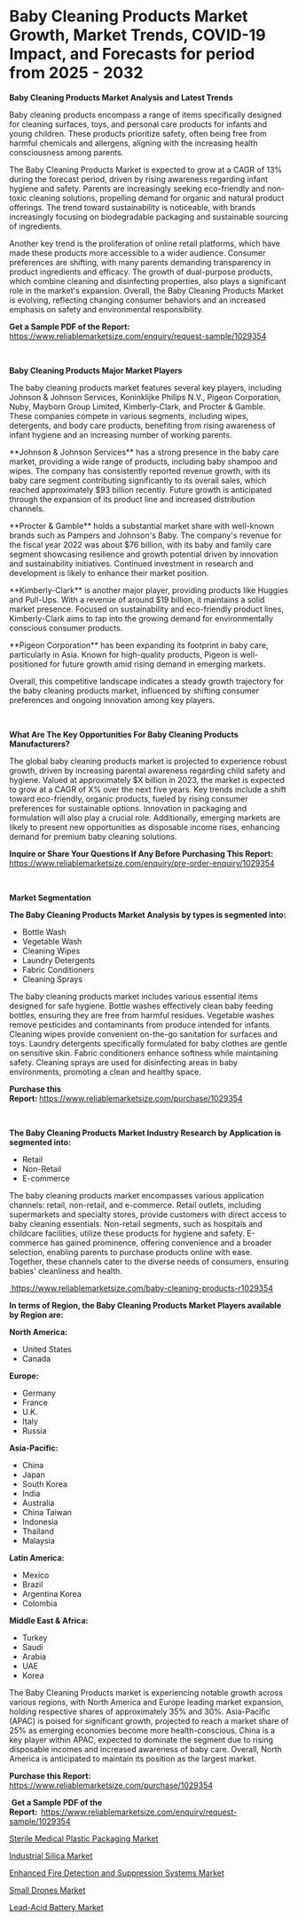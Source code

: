 <p><h1>Baby Cleaning Products Market Growth, Market Trends, COVID-19 Impact, and Forecasts for period from 2025 - 2032</h1></p><p><strong>Baby Cleaning Products Market Analysis and Latest Trends</strong></p>
<p><p>Baby cleaning products encompass a range of items specifically designed for cleaning surfaces, toys, and personal care products for infants and young children. These products prioritize safety, often being free from harmful chemicals and allergens, aligning with the increasing health consciousness among parents.</p><p>The Baby Cleaning Products Market is expected to grow at a CAGR of 13% during the forecast period, driven by rising awareness regarding infant hygiene and safety. Parents are increasingly seeking eco-friendly and non-toxic cleaning solutions, propelling demand for organic and natural product offerings. The trend toward sustainability is noticeable, with brands increasingly focusing on biodegradable packaging and sustainable sourcing of ingredients.</p><p>Another key trend is the proliferation of online retail platforms, which have made these products more accessible to a wider audience. Consumer preferences are shifting, with many parents demanding transparency in product ingredients and efficacy. The growth of dual-purpose products, which combine cleaning and disinfecting properties, also plays a significant role in the market's expansion. Overall, the Baby Cleaning Products Market is evolving, reflecting changing consumer behaviors and an increased emphasis on safety and environmental responsibility.</p></p>
<p><strong>Get a Sample PDF of the Report:&nbsp;</strong> <a href="https://www.reliablemarketsize.com/enquiry/request-sample/1029354?utm_campaign=1133&utm_medium=2&utm_source=Github&utm_content=ia&utm_term=21032025&utm_id=baby-cleaning-products">https://www.reliablemarketsize.com/enquiry/request-sample/1029354</a></p>
<p>&nbsp;</p>
<p><strong>Baby Cleaning Products Major Market Players</strong></p>
<p><p>The baby cleaning products market features several key players, including Johnson & Johnson Services, Koninklijke Philips N.V., Pigeon Corporation, Nuby, Mayborn Group Limited, Kimberly-Clark, and Procter & Gamble. These companies compete in various segments, including wipes, detergents, and body care products, benefiting from rising awareness of infant hygiene and an increasing number of working parents.</p><p>**Johnson & Johnson Services** has a strong presence in the baby care market, providing a wide range of products, including baby shampoo and wipes. The company has consistently reported revenue growth, with its baby care segment contributing significantly to its overall sales, which reached approximately $93 billion recently. Future growth is anticipated through the expansion of its product line and increased distribution channels.</p><p>**Procter & Gamble** holds a substantial market share with well-known brands such as Pampers and Johnson's Baby. The company's revenue for the fiscal year 2022 was about $76 billion, with its baby and family care segment showcasing resilience and growth potential driven by innovation and sustainability initiatives. Continued investment in research and development is likely to enhance their market position.</p><p>**Kimberly-Clark** is another major player, providing products like Huggies and Pull-Ups. With a revenue of around $19 billion, it maintains a solid market presence. Focused on sustainability and eco-friendly product lines, Kimberly-Clark aims to tap into the growing demand for environmentally conscious consumer products.</p><p>**Pigeon Corporation** has been expanding its footprint in baby care, particularly in Asia. Known for high-quality products, Pigeon is well-positioned for future growth amid rising demand in emerging markets.</p><p>Overall, this competitive landscape indicates a steady growth trajectory for the baby cleaning products market, influenced by shifting consumer preferences and ongoing innovation among key players.</p></p>
<p>&nbsp;</p>
<p><strong>What Are The Key Opportunities For Baby Cleaning Products Manufacturers?</strong></p>
<p><p>The global baby cleaning products market is projected to experience robust growth, driven by increasing parental awareness regarding child safety and hygiene. Valued at approximately $X billion in 2023, the market is expected to grow at a CAGR of X% over the next five years. Key trends include a shift toward eco-friendly, organic products, fueled by rising consumer preferences for sustainable options. Innovation in packaging and formulation will also play a crucial role. Additionally, emerging markets are likely to present new opportunities as disposable income rises, enhancing demand for premium baby cleaning solutions.</p></p>
<p><strong>Inquire or Share Your Questions If Any Before Purchasing This Report:</strong> <a href="https://www.reliablemarketsize.com/enquiry/pre-order-enquiry/1029354?utm_campaign=1133&utm_medium=2&utm_source=Github&utm_content=ia&utm_term=21032025&utm_id=baby-cleaning-products">https://www.reliablemarketsize.com/enquiry/pre-order-enquiry/1029354</a></p>
<p>&nbsp;</p>
<p><strong>Market Segmentation</strong></p>
<p><strong>The Baby Cleaning Products Market Analysis by types is segmented into:</strong></p>
<p><ul><li>Bottle Wash</li><li>Vegetable Wash</li><li>Cleaning Wipes</li><li>Laundry Detergents</li><li>Fabric Conditioners</li><li>Cleaning Sprays</li></ul></p>
<p><p>The baby cleaning products market includes various essential items designed for safe hygiene. Bottle washes effectively clean baby feeding bottles, ensuring they are free from harmful residues. Vegetable washes remove pesticides and contaminants from produce intended for infants. Cleaning wipes provide convenient on-the-go sanitation for surfaces and toys. Laundry detergents specifically formulated for baby clothes are gentle on sensitive skin. Fabric conditioners enhance softness while maintaining safety. Cleaning sprays are used for disinfecting areas in baby environments, promoting a clean and healthy space.</p></p>
<p><strong>Purchase this Report:&nbsp;</strong><a href="https://www.reliablemarketsize.com/purchase/1029354?utm_campaign=1133&utm_medium=2&utm_source=Github&utm_content=ia&utm_term=21032025&utm_id=baby-cleaning-products">https://www.reliablemarketsize.com/purchase/1029354</a></p>
<p>&nbsp;</p>
<p><strong>The Baby Cleaning Products Market Industry Research by Application is segmented into:</strong></p>
<p><ul><li>Retail</li><li>Non-Retail</li><li>E-commerce</li></ul></p>
<p><p>The baby cleaning products market encompasses various application channels: retail, non-retail, and e-commerce. Retail outlets, including supermarkets and specialty stores, provide customers with direct access to baby cleaning essentials. Non-retail segments, such as hospitals and childcare facilities, utilize these products for hygiene and safety. E-commerce has gained prominence, offering convenience and a broader selection, enabling parents to purchase products online with ease. Together, these channels cater to the diverse needs of consumers, ensuring babies' cleanliness and health.</p></p>
<p><a href="https://www.reliablemarketsize.com/baby-cleaning-products-r1029354?utm_campaign=1133&utm_medium=2&utm_source=Github&utm_content=ia&utm_term=21032025&utm_id=baby-cleaning-products">&nbsp;https://www.reliablemarketsize.com/baby-cleaning-products-r1029354</a></p>
<p><strong>In terms of Region, the Baby Cleaning Products Market Players available by Region are:</strong></p>
<p>
    <p> <strong> North America: </strong>
        <ul>
            <li>United States</li>
            <li>Canada</li>
        </ul>
        </p> 
    <p> <strong> Europe: </strong>
        <ul>
            <li>Germany</li>
            <li>France</li>
            <li>U.K.</li>
            <li>Italy</li>
            <li>Russia</li>
        </ul>
        </p> 
    <p> <strong> Asia-Pacific: </strong>
        <ul>
            <li>China</li>
            <li>Japan</li>
            <li>South Korea</li>
            <li>India</li>
            <li>Australia</li>
            <li>China Taiwan</li>
            <li>Indonesia</li>
            <li>Thailand</li>
            <li>Malaysia</li>
        </ul>
        </p> 
    <p> <strong> Latin America: </strong>
        <ul>
            <li>Mexico</li>
            <li>Brazil</li>
            <li>Argentina Korea</li>
            <li>Colombia</li>
        </ul>
        </p> 
    <p> <strong> Middle East & Africa: </strong>
        <ul>
            <li>Turkey</li>
            <li>Saudi</li>
            <li>Arabia</li>
            <li>UAE</li>
            <li>Korea</li>
        </ul>
    </p>
    </p>
<p><p>The Baby Cleaning Products market is experiencing notable growth across various regions, with North America and Europe leading market expansion, holding respective shares of approximately 35% and 30%. Asia-Pacific (APAC) is poised for significant growth, projected to reach a market share of 25% as emerging economies become more health-conscious. China is a key player within APAC, expected to dominate the segment due to rising disposable incomes and increased awareness of baby care. Overall, North America is anticipated to maintain its position as the largest market.</p></p>
<p><strong>Purchase this Report: </strong><a href="https://www.reliablemarketsize.com/purchase/1029354?utm_campaign=1133&utm_medium=2&utm_source=Github&utm_content=ia&utm_term=21032025&utm_id=baby-cleaning-products">https://www.reliablemarketsize.com/purchase/1029354</a></p>
<p>&nbsp;<strong>Get a Sample PDF of the Report:&nbsp;&nbsp;</strong><a href="https://www.reliablemarketsize.com/enquiry/request-sample/1029354?utm_campaign=1133&utm_medium=2&utm_source=Github&utm_content=ia&utm_term=21032025&utm_id=baby-cleaning-products">https://www.reliablemarketsize.com/enquiry/request-sample/1029354</a></p>
<p><strong></strong></p>
<p><p><a href="https://github.com/SanjidaMahmud54/Market-Research-Report-List-2/blob/main/sterile-medical-plastic-packaging-market.md?utm_campaign=1133&utm_medium=2&utm_source=Github&utm_content=ia&utm_term=21032025&utm_id=baby-cleaning-products">Sterile Medical Plastic Packaging Market</a></p><p><a href="https://github.com/WashimHussain441/Market-Research-Report-List-2/blob/main/industrial-silica-market.md?utm_campaign=1133&utm_medium=2&utm_source=Github&utm_content=ia&utm_term=21032025&utm_id=baby-cleaning-products">Industrial Silica Market</a></p><p><a href="https://github.com/marloy8/Market-Research-Report-List-7/blob/main/enhanced-fire-detection-and-suppression-systems-market.md?utm_campaign=1133&utm_medium=2&utm_source=Github&utm_content=ia&utm_term=21032025&utm_id=baby-cleaning-products">Enhanced Fire Detection and Suppression Systems Market</a></p><p><a href="https://github.com/hgf64gh/Market-Research-Report-List-2/blob/main/small-drones-market.md?utm_campaign=1133&utm_medium=2&utm_source=Github&utm_content=ia&utm_term=21032025&utm_id=baby-cleaning-products">Small Drones Market</a></p><p><a href="https://github.com/WillieWoodard/Market-Research-Report-List-7/blob/main/lead-acid-battery-market.md?utm_campaign=1133&utm_medium=2&utm_source=Github&utm_content=ia&utm_term=21032025&utm_id=baby-cleaning-products">Lead-Acid Battery Market</a></p></p>